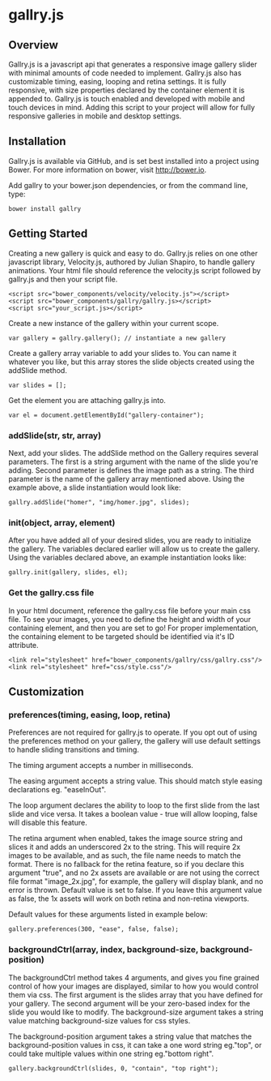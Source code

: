 # gallry.js
## Overview
Gallry.js is a javascript api that generates a responsive image gallery slider with minimal amounts of code needed to implement. Gallry.js also has customizable timing, easing, looping and retina settings. It is fully responsive, with size properties declared by the container element it is appended to. Gallry.js is touch enabled and developed with mobile and touch devices in mind. Adding this script to your project will allow for fully responsive galleries in mobile and desktop settings.

## Installation
Gallry.js is available via GitHub, and is set best installed into a project using Bower. For more information on bower, visit http://bower.io.

Add gallry to your bower.json dependencies, or from the command line, type:

```
bower install gallry
```

## Getting Started
Creating a new gallery is quick and easy to do. Gallry.js relies on one other javascript library, Velocity.js, authored by Julian Shapiro, to handle gallery animations. Your html file should reference the velocity.js script followed by gallry.js and then your script file.
```
<script src="bower_components/velocity/velocity.js"></script>
<script src="bower_components/gallry/gallry.js></script>
<script src="your_script.js></script>
```
Create a new instance of the gallery within your current scope.

```
var gallery = gallry.gallery(); // instantiate a new gallery
```
Create a gallery array variable to add your slides to. You can name it whatever you like, but this array stores the slide objects created using the addSlide method.
```
var slides = [];
```
Get the element you are attaching gallry.js into.
```
var el = document.getElementById("gallery-container");
```
### addSlide(str, str, array)
Next, add your slides. The addSlide method on the Gallery requires several parameters. The first is a string argument with the name of the slide you're adding. Second parameter is defines the image path as a string. The third parameter is the name of the gallery array mentioned above. Using the example above, a slide instantiation would look like:
```
gallry.addSlide("homer", "img/homer.jpg", slides);
```
### init(object, array, element)
After you have added all of your desired slides, you are ready to initialize the gallery. The variables declared earlier will allow us to create the gallery. Using the variables declared above, an example instantiation looks like:
```
gallry.init(gallery, slides, el);
```

### Get the gallry.css file
In your html document, reference the gallry.css file before your main css file. To see your images, you need to define the height and width of your containing element, and then you are set to go! For proper implementation, the containing element to be targeted should be identified via it's ID attribute.

```
<link rel="stylesheet" href="bower_components/gallry/css/gallry.css"/>
<link rel="stylesheet" href="css/style.css"/>
```

## Customization

### preferences(timing, easing, loop, retina)
Preferences are not required for gallry.js to operate. If you opt out of using the preferences method on your gallery, the gallery will use default settings to handle sliding transitions and timing.

The timing argument accepts a number in milliseconds.

The easing argument accepts a string value. This should match style easing declarations eg. "easeInOut".

The loop argument declares the ability to loop to the first slide from the last slide and vice versa. It takes a boolean value - true will allow looping, false will disable this feature.

The retina argument when enabled, takes the image source string and slices it and adds an underscored 2x to the string. This will require 2x images to be available, and as such, the file name needs to match the format. There is no fallback for the retina feature, so if you declare this argument "true", and no 2x assets are available or are not using the correct file format "image_2x.jpg", for example, the gallery will display blank, and no error is thrown. Default value is set to false. If you leave this argument value as false, the 1x assets will work on both retina and non-retina viewports.

Default values for these arguments listed in example below:
```
gallery.preferences(300, "ease", false, false);
```

### backgroundCtrl(array, index, background-size, background-position)
The backgroundCtrl method takes 4 arguments, and gives you fine grained control of how your images are displayed, similar to how you would control them via css. The first argument is the slides array that you have defined for your gallery. The second argument will be your zero-based index for the slide you would like to modify. The background-size argument takes a string value matching background-size values for css styles.

The background-position argument takes a string value that matches the background-position values in css, it can take a one word string eg."top", or could take multiple values within one string eg."bottom right".
```
gallery.backgroundCtrl(slides, 0, "contain", "top right");
```
